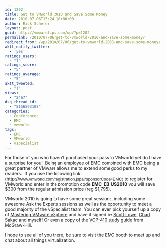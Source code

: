 ```yaml
---
id: 1202
title: Get to VMworld 2010 and Save Some Money
date: 2010-07-06T15:24:18+00:00
author: Rick Scherer
layout: post
guid: http://vmwaretips.com/wp/?p=1202
permalink: /2010/07/06/get-to-vmworld-2010-and-save-some-money/
redirect_from: /wp/2010/07/06/get-to-vmworld-2010-and-save-some-money/
aktt_notify_twitter:
  - 'yes'
ratings_users:
  - "1"
ratings_score:
  - "5"
ratings_average:
  - "5"
aktt_tweeted:
  - "1"
views:
  - "2467"
dsq_thread_id:
  - "5156593108"
categories:
  - Conferences
  - EMC
  - VMworld
tags:
  - EMC
  - VMworld
  - vspecialist
---
```

For those of you who haven&#8217;t purchased your pass to VMworld yet do I have a surprise for you!  Being an employee of EMC combined with EMC being a great partner of VMware allows me to extend some good perks to my readers.  If you use the following link (<a href="www.vmworld.com/registration.jspa?sponsorCode=EMC" target="_blank">http://</a><span style="font-family: &quot;Arial&quot;,&quot;sans-serif&quot;; font-size: 10pt; mso-fareast-font-family: Calibri; mso-fareast-theme-font: minor-latin; mso-ansi-language: EN-US; mso-fareast-language: EN-US; mso-bidi-language: AR-SA;"><a href="www.vmworld.com/registration.jspa?sponsorCode=EMC" target="_blank">www.vmworld.com/registration.jspa?sponsorCode=EMC</a>) </span>to register for VMworld and enter in the promotion code **EMC\_EB\_US2010** you will save $300 from the regular admission price (reg $1,795).

VMworld 2010 is going to have some great sessions, including some awesome Ask the Experts sessions as well as the opportunity to meet a good majority of the vSpecialist team. You can even pick yourself up a copy of <a href="http://www.amazon.com/Mastering-VMware-vSphere-Computer-Tech/dp/0470481382" target="_blank">Mastering VMware vSphere</a> and have it signed by <a href="http://blog.scottlowe.org" target="_blank">Scott Lowe</a>, <a href="http://virtualgeek.typepad.com" target="_blank">Chad Sakac</a> and myself! Or even a copy of the <a href="http://www.amazon.com/VMware-Certified-Professional-vSphere-Certification/dp/0071633685/ref=pd_sim_b_6" target="_blank">VCP-410 study guide</a> from McGraw-Hill.

I hope to see all of you there, be sure to visit the EMC booth to meet up and chat about all things virtualization.